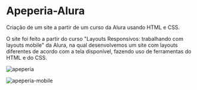 # Apeperia-Alura
Criação de um site a partir de um curso da Alura usando HTML e CSS.

O site foi feito a partir do curso "Layouts Responsivos: trabalhando com layouts mobile" da Alura, na qual desenvolvemos um site com layouts diferentes de acordo com
a tela disponível, fazendo uso de ferramentas do HTML e do CSS.



![apeperia](https://user-images.githubusercontent.com/95759405/167203619-94d31f2c-157a-4684-abae-2380ae6a2352.gif)


![apeperia-mobile](https://user-images.githubusercontent.com/95759405/167204505-a3d2a4dc-3f7c-4552-9c0b-9d96f658fb27.gif)

